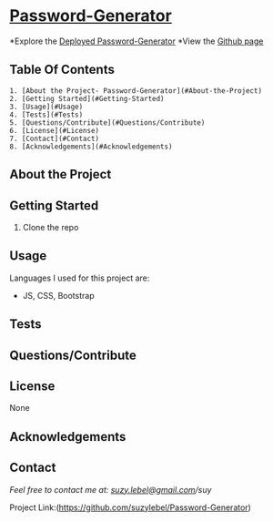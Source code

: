 # [Password-Generator]()
  
  *Explore the [Deployed Password-Generator](https://suzylebel.github.io/Password-Generator/)
  *View the [Github page](https://github.com/suzylebel/Password-Generator)

## Table Of Contents
    1. [About the Project- Password-Generator](#About-the-Project)
    2. [Getting Started](#Getting-Started)
    3. [Usage](#Usage)
    4. [Tests](#Tests)
    5. [Questions/Contribute](#Questions/Contribute) 
    6. [License](#License) 
    7. [Contact](#Contact)
    8. [Acknowledgements](#Acknowledgements)

## About the Project 

## Getting Started
  1. Clone the repo 

 

## Usage

Languages I used for this project are: 
  * JS, CSS, Bootstrap

## Tests
  
## Questions/Contribute 



## License

None


## Acknowledgements

## Contact
*Feel free to contact me at: suzy.lebel@gmail.com/suy*

Project Link:(https://github.com/suzylebel/Password-Generator)

  
  
  
